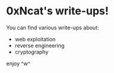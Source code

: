 # 0xNcat's write-ups!

You can find various write-ups about:
- web exploitation
- reverse engineering
- cryptography

enjoy ^w^
